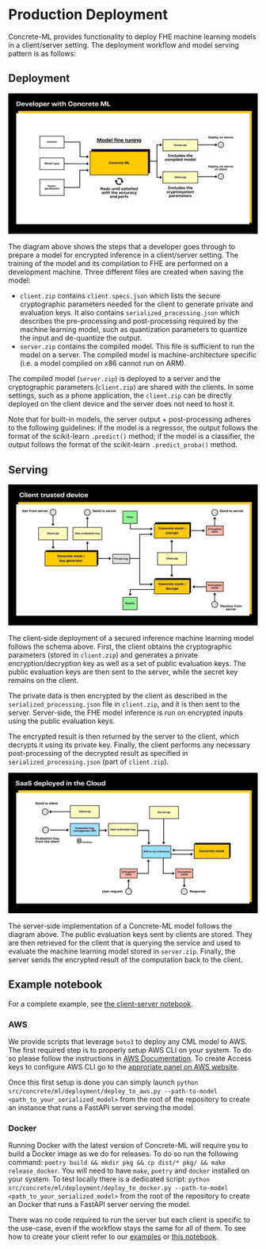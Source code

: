 # Production Deployment

Concrete-ML provides functionality to deploy FHE machine learning models in a client/server setting. The deployment workflow and model serving pattern is as follows:

## Deployment

![](../figures/concretemlgraph1.jpg)

The diagram above shows the steps that a developer goes through to prepare a model for encrypted inference in a client/server setting. The training of the model and its compilation to FHE are performed on a development machine. Three different files are created when saving the model:

- `client.zip` contains `client.specs.json` which lists the secure cryptographic parameters needed for the client to generate private and evaluation keys. It also contains `serialized_processing.json` which describes the pre-processing and post-processing required by the machine learning model, such as quantization parameters to quantize the input and de-quantize the output.
- `server.zip` contains the compiled model. This file is sufficient to run the model on a server. The compiled model is machine-architecture specific (i.e. a model compiled on x86 cannot run on ARM).

The compiled model (`server.zip`) is deployed to a server and the cryptographic parameters (`client.zip`) are shared with the clients. In some settings, such as a phone application, the `client.zip` can be directly deployed on the client device and the server does not need to host it.

Note that for built-in models, the server output + post-processing adheres to the following guidelines: if the model is a regressor, the output follows the format of the scikit-learn `.predict()` method; if the model is a classifier, the output follows the format of the scikit-learn `.predict_proba()` method.

## Serving

![](../figures/concretemlgraph3.jpg)

The client-side deployment of a secured inference machine learning model follows the schema above. First, the client obtains the cryptographic parameters (stored in `client.zip`) and generates a private encryption/decryption key as well as a set of public evaluation keys. The public evaluation keys are then sent to the server, while the secret key remains on the client.

The private data is then encrypted by the client as described in the `serialized_processing.json` file in `client.zip`, and it is then sent to the server. Server-side, the FHE model inference is run on encrypted inputs using the public evaluation keys.

The encrypted result is then returned by the server to the client, which decrypts it using its private key. Finally, the client performs any necessary post-processing of the decrypted result as specified in `serialized_processing.json` (part of `client.zip`).

![](../figures/concretemlgraph2.jpg)

The server-side implementation of a Concrete-ML model follows the diagram above. The public evaluation keys sent by clients are stored. They are then retrieved for the client that is querying the service and used to evaluate the machine learning model stored in `server.zip`. Finally, the server sends the encrypted result of the computation back to the client.

## Example notebook

For a complete example, see [the client-server notebook](https://github.com/zama-ai/concrete-ml-internal/tree/main/docs/advanced_examples/ClientServer.ipynb).

### AWS

We provide scripts that leverage `boto3` to deploy any CML model to AWS.
The first required step is to properly setup AWS CLI on your system.
To do so please follow the instructions in [AWS Documentation](https://docs.aws.amazon.com/cli/latest/userguide/cli-configure-files.html).
To create Access keys to configure AWS CLI go to the [approriate panel on AWS website](https://us-east-1.console.aws.amazon.com/iamv2/home?region=us-east-1#/security_credentials?section=IAM_credentials).

Once this first setup is done you can simply launch `python src/concrete/ml/deployment/deploy_to_aws.py --path-to-model <path_to_your_serialized_model>` from the root of the repository to create an instance that runs a FastAPI server serving the model.

### Docker

Running Docker with the latest version of Concrete-ML will require you to build a Docker image as we do for releases.
To do so run the following command: `poetry build && mkdir pkg && cp dist/* pkg/ && make release_docker`. You will need to have `make`, `poetry` and `docker` installed on your system.
To test locally there is a dedicated script: `python src/concrete/ml/deployment/deploy_to_docker.py --path-to-model <path_to_your_serialized_model>` from the root of the repository to create an Docker that runs a FastAPI server serving the model.

There was no code required to run the server but each client is specific to the use-case, even if the workflow stays the same for all of them.
To see how to create your client refer to our [examples](../../use_case_examples/deployment) or [this notebook](../advanced_examples/Deployment.ipynb).
